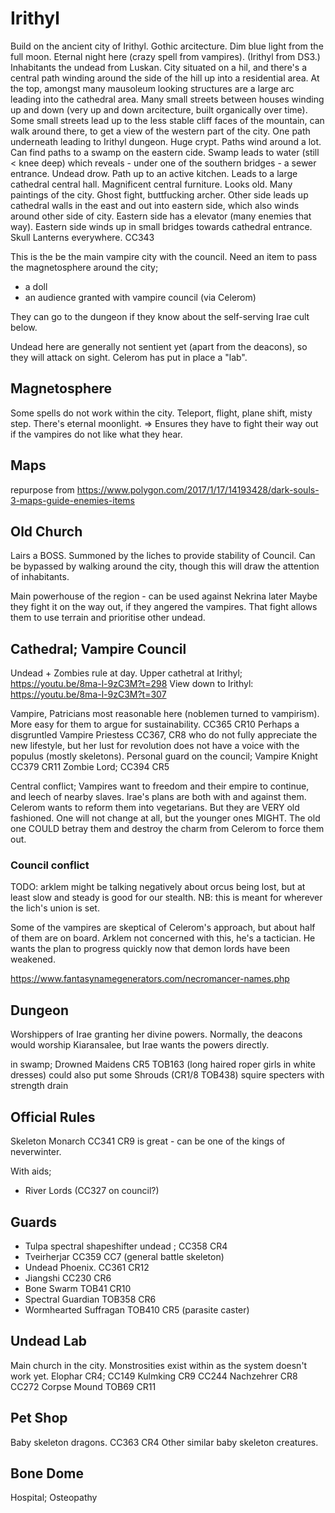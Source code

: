 # Irithyl
Build on the ancient city of Irithyl. Gothic arcitecture. Dim blue light from the full moon. Eternal night here (crazy spell from vampires).
(Irithyl from DS3.)
Inhabitants the undead from Luskan.
City situated on a hil, and there's a central path winding around the side of the hill up into a residential area.
At the top, amongst many mausoleum looking structures are a large arc leading into the cathedral area.
Many small streets between houses winding up and down (very up and down arcitecture, built organically over time).
Some small streets lead up to the less stable cliff faces of the mountain, can walk around there, to get a view of the western part of the city.
One path underneath leading to Irithyl dungeon. Huge crypt.
Paths wind around a lot. Can find paths to a swamp on the eastern cide.
Swamp leads to water (still < knee deep) which reveals - under one of the southern bridges - a sewer entrance. Undead drow. Path up to an active kitchen. Leads to a large cathedral central hall. Magnificent central furniture. Looks old. Many paintings of the city. Ghost fight, buttfucking archer.
Other side leads up cathedral walls in the east and out into eastern side, which also winds around other side of city. Eastern side has a elevator (many enemies that way).
Eastern side winds up in small bridges towards cathedral entrance.
Skull Lanterns everywhere. CC343

This is the be the main vampire city with the council.
Need an item to pass the magnetosphere around the city;
- a doll
- an audience granted with vampire council (via Celerom)

They can go to the dungeon if they know about the self-serving Irae cult below.

Undead here are generally not sentient yet (apart from the deacons), so they will attack on sight. Celerom has put in place a "lab".

## Magnetosphere
Some spells do not work within the city. Teleport, flight, plane shift, misty step. There's eternal moonlight. => Ensures they have to fight their way out if the vampires do not like what they hear.

## Maps
repurpose from https://www.polygon.com/2017/1/17/14193428/dark-souls-3-maps-guide-enemies-items

## Old Church
Lairs a BOSS. Summoned by the liches to provide stability of Council.
Can be bypassed by walking around the city, though this will draw the attention of inhabitants.

Main powerhouse of the region - can be used against Nekrina later
Maybe they fight it on the way out, if they angered the vampires. That fight allows them to use terrain and prioritise other undead.

## Cathedral; Vampire Council
Undead + Zombies rule at day.
Upper cathetral at Irithyl; https://youtu.be/8ma-l-9zC3M?t=298
View down to Irithyl: https://youtu.be/8ma-l-9zC3M?t=307

Vampire, Patricians most reasonable here (noblemen turned to vampirism).
More easy for them to argue for sustainability. CC365 CR10
Perhaps a disgruntled Vampire Priestess CC367, CR8 who do not fully appreciate the new lifestyle, but her lust for revolution does not have a voice with the populus (mostly skeletons).
Personal guard on the council; Vampire Knight CC379 CR11
Zombie Lord; CC394 CR5

Central conflict; Vampires want to freedom and their empire to continue, and leech of nearby slaves. Irae's plans are both with and against them. Celerom wants to reform them into vegetarians. But they are VERY old fashioned. One will not change at all, but the younger ones MIGHT. The old one COULD betray them and destroy the charm from Celerom to force them out.

### Council conflict
TODO: arklem might be talking negatively about orcus being lost, but at least slow and steady is good for our stealth. NB: this is meant for wherever the lich's union is set.

Some of the vampires are skeptical of Celerom's approach, but about half of them are on board. Arklem not concerned with this, he's a tactician. He wants the plan to progress quickly now that demon lords have been weakened.

https://www.fantasynamegenerators.com/necromancer-names.php

## Dungeon
Worshippers of Irae granting her divine powers.
Normally, the deacons would worship Kiaransalee, but Irae wants the powers directly.

in swamp; Drowned Maidens CR5 TOB163 (long haired roper girls in white dresses)
could also put some Shrouds (CR1/8 TOB438) squire specters with strength drain

## Official Rules
Skeleton Monarch CC341 CR9 is great - can be one of the kings of neverwinter.

With aids;
- River Lords (CC327 on council?)

## Guards
- Tulpa spectral shapeshifter undead ; CC358 CR4
- Tveirherjar CC359 CC7 (general battle skeleton)
- Undead Phoenix. CC361 CR12
- Jiangshi CC230 CR6
- Bone Swarm TOB41 CR10
- Spectral Guardian TOB358 CR6
- Wormhearted Suffragan TOB410 CR5 (parasite caster)

## Undead Lab
Main church in the city.
Monstrosities exist within as the system doesn't work yet.
Elophar CR4; CC149
Kulmking CR9 CC244
Nachzehrer CR8 CC272
Corpse Mound TOB69 CR11


## Pet Shop
Baby skeleton dragons. CC363 CR4
Other similar baby skeleton creatures.

## Bone Dome
Hospital; Osteopathy
